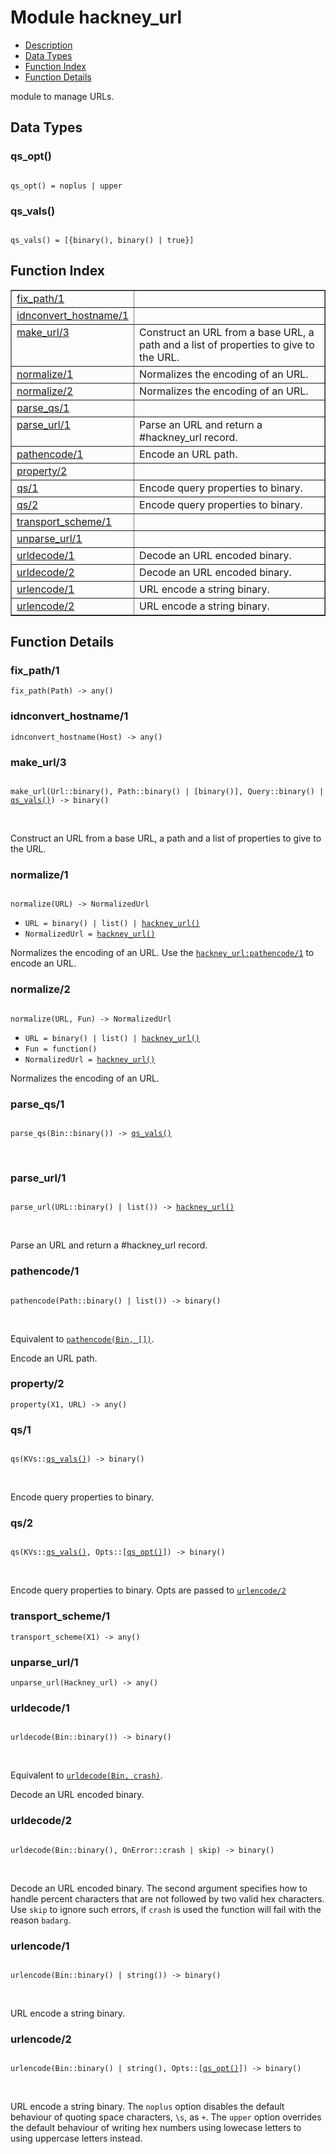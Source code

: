 

# Module hackney_url #
* [Description](#description)
* [Data Types](#types)
* [Function Index](#index)
* [Function Details](#functions)

module to manage URLs.

<a name="types"></a>

## Data Types ##




### <a name="type-qs_opt">qs_opt()</a> ###


<pre><code>
qs_opt() = noplus | upper
</code></pre>




### <a name="type-qs_vals">qs_vals()</a> ###


<pre><code>
qs_vals() = [{binary(), binary() | true}]
</code></pre>

<a name="index"></a>

## Function Index ##


<table width="100%" border="1" cellspacing="0" cellpadding="2" summary="function index"><tr><td valign="top"><a href="#fix_path-1">fix_path/1</a></td><td></td></tr><tr><td valign="top"><a href="#idnconvert_hostname-1">idnconvert_hostname/1</a></td><td></td></tr><tr><td valign="top"><a href="#make_url-3">make_url/3</a></td><td>Construct an URL from a base URL, a path and a list of
properties to give to the URL.</td></tr><tr><td valign="top"><a href="#normalize-1">normalize/1</a></td><td>Normalizes the encoding of an URL.</td></tr><tr><td valign="top"><a href="#normalize-2">normalize/2</a></td><td>Normalizes the encoding of an URL.</td></tr><tr><td valign="top"><a href="#parse_qs-1">parse_qs/1</a></td><td></td></tr><tr><td valign="top"><a href="#parse_url-1">parse_url/1</a></td><td>Parse an URL and return a #hackney_url record.</td></tr><tr><td valign="top"><a href="#pathencode-1">pathencode/1</a></td><td>Encode an URL path.</td></tr><tr><td valign="top"><a href="#property-2">property/2</a></td><td></td></tr><tr><td valign="top"><a href="#qs-1">qs/1</a></td><td>Encode query properties to binary.</td></tr><tr><td valign="top"><a href="#qs-2">qs/2</a></td><td>Encode query properties to binary.</td></tr><tr><td valign="top"><a href="#transport_scheme-1">transport_scheme/1</a></td><td></td></tr><tr><td valign="top"><a href="#unparse_url-1">unparse_url/1</a></td><td></td></tr><tr><td valign="top"><a href="#urldecode-1">urldecode/1</a></td><td>Decode an URL encoded binary.</td></tr><tr><td valign="top"><a href="#urldecode-2">urldecode/2</a></td><td>Decode an URL encoded binary.</td></tr><tr><td valign="top"><a href="#urlencode-1">urlencode/1</a></td><td>URL encode a string binary.</td></tr><tr><td valign="top"><a href="#urlencode-2">urlencode/2</a></td><td>URL encode a string binary.</td></tr></table>


<a name="functions"></a>

## Function Details ##

<a name="fix_path-1"></a>

### fix_path/1 ###

`fix_path(Path) -> any()`

<a name="idnconvert_hostname-1"></a>

### idnconvert_hostname/1 ###

`idnconvert_hostname(Host) -> any()`

<a name="make_url-3"></a>

### make_url/3 ###

<pre><code>
make_url(Url::binary(), Path::binary() | [binary()], Query::binary() | <a href="#type-qs_vals">qs_vals()</a>) -&gt; binary()
</code></pre>
<br />

Construct an URL from a base URL, a path and a list of
properties to give to the URL.

<a name="normalize-1"></a>

### normalize/1 ###

<pre><code>
normalize(URL) -&gt; NormalizedUrl
</code></pre>

<ul class="definitions"><li><code>URL = binary() | list() | <a href="#type-hackney_url">hackney_url()</a></code></li><li><code>NormalizedUrl = <a href="#type-hackney_url">hackney_url()</a></code></li></ul>

Normalizes the encoding of an URL.
Use the [`hackney_url:pathencode/1`](hackney_url.md#pathencode-1) to encode an URL.

<a name="normalize-2"></a>

### normalize/2 ###

<pre><code>
normalize(URL, Fun) -&gt; NormalizedUrl
</code></pre>

<ul class="definitions"><li><code>URL = binary() | list() | <a href="#type-hackney_url">hackney_url()</a></code></li><li><code>Fun = function()</code></li><li><code>NormalizedUrl = <a href="#type-hackney_url">hackney_url()</a></code></li></ul>

Normalizes the encoding of an URL.

<a name="parse_qs-1"></a>

### parse_qs/1 ###

<pre><code>
parse_qs(Bin::binary()) -&gt; <a href="#type-qs_vals">qs_vals()</a>
</code></pre>
<br />

<a name="parse_url-1"></a>

### parse_url/1 ###

<pre><code>
parse_url(URL::binary() | list()) -&gt; <a href="#type-hackney_url">hackney_url()</a>
</code></pre>
<br />

Parse an URL and return a #hackney_url record.

<a name="pathencode-1"></a>

### pathencode/1 ###

<pre><code>
pathencode(Path::binary() | list()) -&gt; binary()
</code></pre>
<br />

Equivalent to [`pathencode(Bin, [])`](#pathencode-2).

Encode an URL path.

<a name="property-2"></a>

### property/2 ###

`property(X1, URL) -> any()`

<a name="qs-1"></a>

### qs/1 ###

<pre><code>
qs(KVs::<a href="#type-qs_vals">qs_vals()</a>) -&gt; binary()
</code></pre>
<br />

Encode query properties to binary.

<a name="qs-2"></a>

### qs/2 ###

<pre><code>
qs(KVs::<a href="#type-qs_vals">qs_vals()</a>, Opts::[<a href="#type-qs_opt">qs_opt()</a>]) -&gt; binary()
</code></pre>
<br />

Encode query properties to binary.
Opts are passed to [`urlencode/2`](#urlencode-2)

<a name="transport_scheme-1"></a>

### transport_scheme/1 ###

`transport_scheme(X1) -> any()`

<a name="unparse_url-1"></a>

### unparse_url/1 ###

`unparse_url(Hackney_url) -> any()`

<a name="urldecode-1"></a>

### urldecode/1 ###

<pre><code>
urldecode(Bin::binary()) -&gt; binary()
</code></pre>
<br />

Equivalent to [`urldecode(Bin, crash)`](#urldecode-2).

Decode an URL encoded binary.

<a name="urldecode-2"></a>

### urldecode/2 ###

<pre><code>
urldecode(Bin::binary(), OnError::crash | skip) -&gt; binary()
</code></pre>
<br />

Decode an URL encoded binary.
The second argument specifies how to handle percent characters that are not
followed by two valid hex characters. Use `skip` to ignore such errors,
if `crash` is used the function will fail with the reason `badarg`.

<a name="urlencode-1"></a>

### urlencode/1 ###

<pre><code>
urlencode(Bin::binary() | string()) -&gt; binary()
</code></pre>
<br />

URL encode a string binary.

<a name="urlencode-2"></a>

### urlencode/2 ###

<pre><code>
urlencode(Bin::binary() | string(), Opts::[<a href="#type-qs_opt">qs_opt()</a>]) -&gt; binary()
</code></pre>
<br />

URL encode a string binary.
The `noplus` option disables the default behaviour of quoting space
characters, `\s`, as `+`. The `upper` option overrides the default behaviour
of writing hex numbers using lowecase letters to using uppercase letters
instead.

